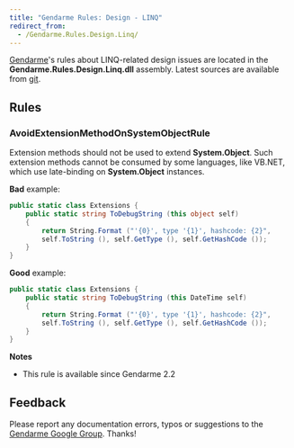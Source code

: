 ```yaml
---
title: "Gendarme Rules: Design - LINQ"
redirect_from:
  - /Gendarme.Rules.Design.Linq/
---
```


[Gendarme](/docs/tools+libraries/tools/gendarme/)'s rules about LINQ-related design issues are located in the **Gendarme.Rules.Design.Linq.dll** assembly. Latest sources are available from [git](https://github.com/mono/mono-tools/tree/master/gendarme/rules/Gendarme.Rules.Design.Linq/).

## Rules

### AvoidExtensionMethodOnSystemObjectRule

Extension methods should not be used to extend **System.Object**. Such extension methods cannot be consumed by some languages, like VB.NET, which use late-binding on **System.Object** instances.

**Bad** example:

``` csharp
public static class Extensions {
    public static string ToDebugString (this object self)
    {
        return String.Format ("'{0}', type '{1}', hashcode: {2}",
        self.ToString (), self.GetType (), self.GetHashCode ());
    }
}
```

**Good** example:

``` csharp
public static class Extensions {
    public static string ToDebugString (this DateTime self)
    {
        return String.Format ("'{0}', type '{1}', hashcode: {2}",
        self.ToString (), self.GetType (), self.GetHashCode ());
    }
}
```

**Notes**

-   This rule is available since Gendarme 2.2

## Feedback

Please report any documentation errors, typos or suggestions to the [Gendarme Google Group](http://groups.google.com/group/gendarme). Thanks!
